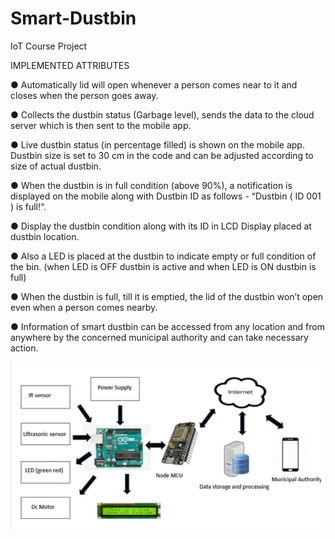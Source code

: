 # Smart-Dustbin
IoT Course Project

IMPLEMENTED ATTRIBUTES

● Automatically lid will open whenever a person comes near to it and closes
when the person goes away.

● Collects the dustbin status (Garbage level), sends the data to the cloud server
which is then sent to the mobile app.

● Live dustbin status (in percentage filled) is shown on the mobile app. Dustbin
size is set to 30 cm in the code and can be adjusted according to size of
actual dustbin.

● When the dustbin is in full condition (above 90%), a notification is displayed
on the mobile along with Dustbin ID as follows - “Dustbin ( ID 001 ) is full!“.

● Display the dustbin condition along with its ID in LCD Display placed at
dustbin location.

● Also a LED is placed at the dustbin to indicate empty or full condition of the
bin. (when LED is OFF dustbin is active and when LED is ON dustbin is full)

● When the dustbin is full, till it is emptied, the lid of the dustbin won’t open
even when a person comes nearby.

● Information of smart dustbin can be accessed from any location and from
anywhere by the concerned municipal authority and can take necessary
action.

![Alt text](khbkd.jpg)
